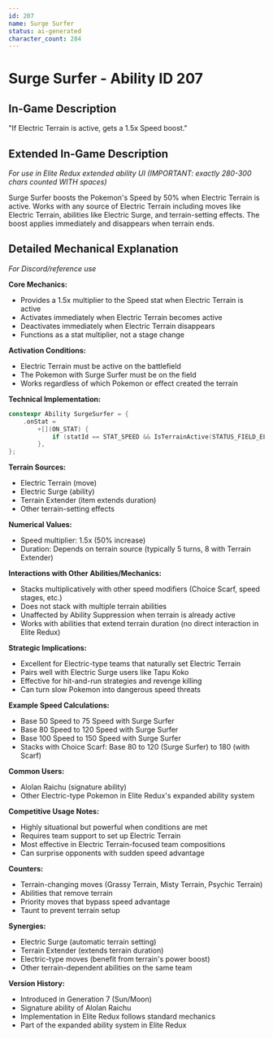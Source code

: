```yaml
---
id: 207
name: Surge Surfer
status: ai-generated
character_count: 284
---
```


# Surge Surfer - Ability ID 207

## In-Game Description
"If Electric Terrain is active, gets a 1.5x Speed boost."

## Extended In-Game Description
*For use in Elite Redux extended ability UI (IMPORTANT: exactly 280-300 chars counted WITH spaces)*

Surge Surfer boosts the Pokemon's Speed by 50% when Electric Terrain is active. Works with any source of Electric Terrain including moves like Electric Terrain, abilities like Electric Surge, and terrain-setting effects. The boost applies immediately and disappears when terrain ends.

## Detailed Mechanical Explanation
*For Discord/reference use*

**Core Mechanics:**
- Provides a 1.5x multiplier to the Speed stat when Electric Terrain is active
- Activates immediately when Electric Terrain becomes active
- Deactivates immediately when Electric Terrain disappears
- Functions as a stat multiplier, not a stage change

**Activation Conditions:**
- Electric Terrain must be active on the battlefield
- The Pokemon with Surge Surfer must be on the field
- Works regardless of which Pokemon or effect created the terrain

**Technical Implementation:**
```cpp
constexpr Ability SurgeSurfer = {
    .onStat =
        +[](ON_STAT) {
            if (statId == STAT_SPEED && IsTerrainActive(STATUS_FIELD_ELECTRIC_TERRAIN)) *stat *= 1.5;
        },
};
```

**Terrain Sources:**
- Electric Terrain (move)
- Electric Surge (ability)
- Terrain Extender (item extends duration)
- Other terrain-setting effects

**Numerical Values:**
- Speed multiplier: 1.5x (50% increase)
- Duration: Depends on terrain source (typically 5 turns, 8 with Terrain Extender)

**Interactions with Other Abilities/Mechanics:**
- Stacks multiplicatively with other speed modifiers (Choice Scarf, speed stages, etc.)
- Does not stack with multiple terrain abilities
- Unaffected by Ability Suppression when terrain is already active
- Works with abilities that extend terrain duration (no direct interaction in Elite Redux)

**Strategic Implications:**
- Excellent for Electric-type teams that naturally set Electric Terrain
- Pairs well with Electric Surge users like Tapu Koko
- Effective for hit-and-run strategies and revenge killing
- Can turn slow Pokemon into dangerous speed threats

**Example Speed Calculations:**
- Base 50 Speed to 75 Speed with Surge Surfer
- Base 80 Speed to 120 Speed with Surge Surfer
- Base 100 Speed to 150 Speed with Surge Surfer
- Stacks with Choice Scarf: Base 80 to 120 (Surge Surfer) to 180 (with Scarf)

**Common Users:**
- Alolan Raichu (signature ability)
- Other Electric-type Pokemon in Elite Redux's expanded ability system

**Competitive Usage Notes:**
- Highly situational but powerful when conditions are met
- Requires team support to set up Electric Terrain
- Most effective in Electric Terrain-focused team compositions
- Can surprise opponents with sudden speed advantage

**Counters:**
- Terrain-changing moves (Grassy Terrain, Misty Terrain, Psychic Terrain)
- Abilities that remove terrain
- Priority moves that bypass speed advantage
- Taunt to prevent terrain setup

**Synergies:**
- Electric Surge (automatic terrain setting)
- Terrain Extender (extends terrain duration)
- Electric-type moves (benefit from terrain's power boost)
- Other terrain-dependent abilities on the same team

**Version History:**
- Introduced in Generation 7 (Sun/Moon)
- Signature ability of Alolan Raichu
- Implementation in Elite Redux follows standard mechanics
- Part of the expanded ability system in Elite Redux